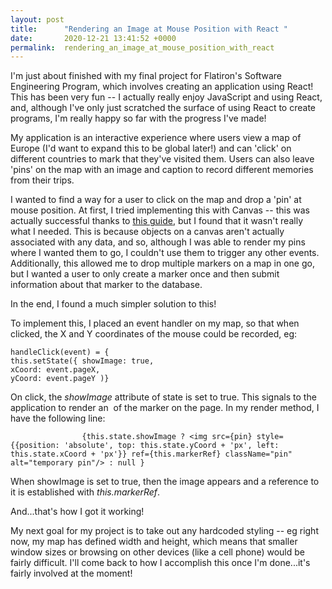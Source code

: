 ```yaml
---
layout: post
title:      "Rendering an Image at Mouse Position with React "
date:       2020-12-21 13:41:52 +0000
permalink:  rendering_an_image_at_mouse_position_with_react
---
```



I'm just about finished with my final project for Flatiron's Software Engineering Program, which involves creating an application using React! This has been very fun -- I actually really enjoy JavaScript and using React, and, although I've only just scratched the surface of using React to create programs, I'm really happy so far with the progress I've made! 

My application is an interactive experience where users view a map of Europe (I'd want to expand this to be global later!) and can 'click' on different countries to mark that they've visited them. Users can also leave 'pins' on the map with an image and caption to record different memories from their trips.

I wanted to find a way for a user to click on the map and drop a 'pin' at mouse position. At first, I tried implementing this with Canvas -- this was actually successful thanks to [this guide](https://medium.com/@pdx.lucasm/canvas-with-react-js-32e133c05258), but I found that it wasn't really what I needed. This is because objects on a canvas aren't actually associated with any data, and so, although I was able to render my pins where I wanted them to go, I couldn't use them to trigger any other events. Additionally, this allowed me to drop multiple markers on a map in one go, but I wanted a user to only create a marker once and then submit information about that marker to the database.

In the end, I found a much simpler solution to this! 

To implement this, I placed an event handler on my map, so that when clicked, the X and Y coordinates of the mouse could be recorded, eg:

```
handleClick(event) = {
this.setState({ showImage: true, 
xCoord: event.pageX,
yCoord: event.pageY )}
```

On click, the *showImage* attribute of state is set to true. This signals to the application to render an <img> of the marker on the page. In my render method, I have the following line:

```
                {this.state.showImage ? <img src={pin} style={{position: 'absolute', top: this.state.yCoord + 'px', left: this.state.xCoord + 'px'}} ref={this.markerRef} className="pin" alt="temporary pin"/> : null }
```

When showImage is set to true, then the image appears and a reference to it is established with *this.markerRef*. 

And...that's how I got it working! 

My next goal for my project is to take out any hardcoded styling -- eg right now, my map has defined width and height, which means that smaller window sizes or browsing on other devices (like a cell phone) would be fairly difficult.  I'll come back to how I accomplish this once I'm done...it's fairly involved at the moment! 
